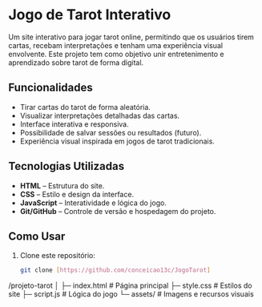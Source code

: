 # Jogo de Tarot Interativo

Um site interativo para jogar tarot online, permitindo que os usuários tirem cartas, recebam interpretações e tenham uma experiência visual envolvente. Este projeto tem como objetivo unir entretenimento e aprendizado sobre tarot de forma digital.

##  Funcionalidades

- Tirar cartas do tarot de forma aleatória.
- Visualizar interpretações detalhadas das cartas.
- Interface interativa e responsiva.
- Possibilidade de salvar sessões ou resultados (futuro).
- Experiência visual inspirada em jogos de tarot tradicionais.

##  Tecnologias Utilizadas

- **HTML** – Estrutura do site.
- **CSS** – Estilo e design da interface.
- **JavaScript** – Interatividade e lógica do jogo.
- **Git/GitHub** – Controle de versão e hospedagem do projeto.

##  Como Usar

1. Clone este repositório:
   ```bash
   git clone [https://github.com/conceicao13c/JogoTarot]
   
/projeto-tarot
│
├─ index.html        # Página principal
├─ style.css         # Estilos do site
├─ script.js         # Lógica do jogo
└─ assets/           # Imagens e recursos visuais
